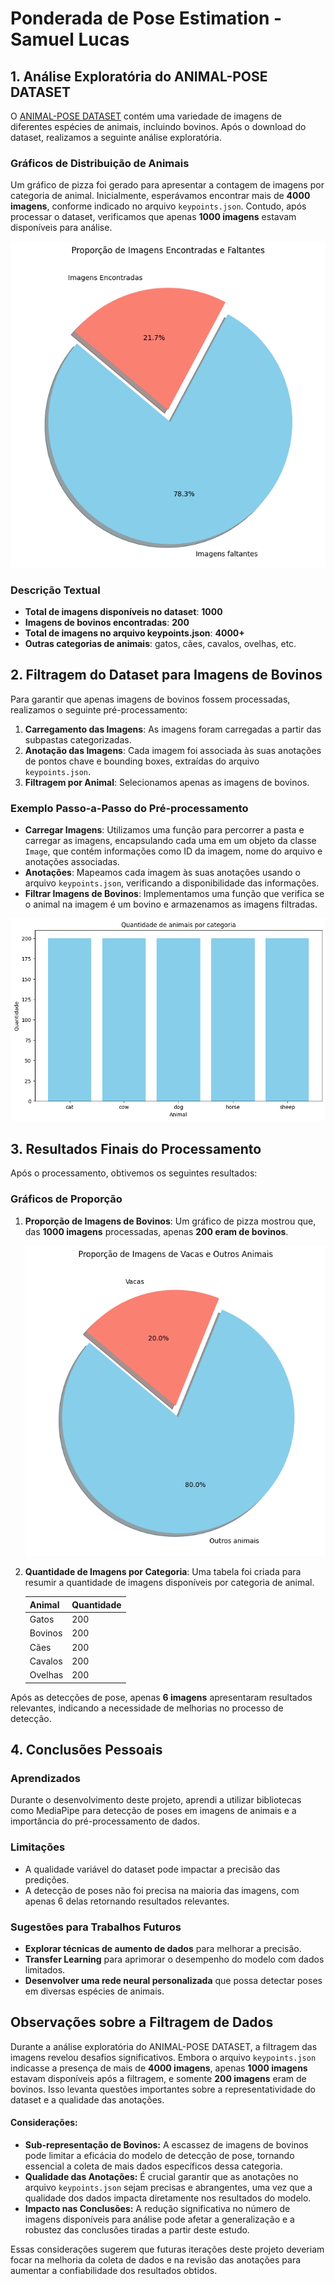 # Ponderada de Pose Estimation - Samuel Lucas

## 1. Análise Exploratória do ANIMAL-POSE DATASET

O [ANIMAL-POSE DATASET](https://sites.google.com/view/animal-pose/) contém uma variedade de imagens de diferentes espécies de animais, incluindo bovinos. Após o download do dataset, realizamos a seguinte análise exploratória.

### Gráficos de Distribuição de Animais
Um gráfico de pizza foi gerado para apresentar a contagem de imagens por categoria de animal. Inicialmente, esperávamos encontrar mais de **4000 imagens**, conforme indicado no arquivo `keypoints.json`. Contudo, após processar o dataset, verificamos que apenas **1000 imagens** estavam disponíveis para análise.

![Gráfico de Distribuição de Animais](./imgs/pizza1.png)

### Descrição Textual
- **Total de imagens disponíveis no dataset**: **1000**
- **Imagens de bovinos encontradas**: **200**
- **Total de imagens no arquivo keypoints.json**: **4000+**
- **Outras categorias de animais**: gatos, cães, cavalos, ovelhas, etc.

## 2. Filtragem do Dataset para Imagens de Bovinos

Para garantir que apenas imagens de bovinos fossem processadas, realizamos o seguinte pré-processamento:

1. **Carregamento das Imagens**: As imagens foram carregadas a partir das subpastas categorizadas.
2. **Anotação das Imagens**: Cada imagem foi associada às suas anotações de pontos chave e bounding boxes, extraídas do arquivo `keypoints.json`.
3. **Filtragem por Animal**: Selecionamos apenas as imagens de bovinos.

### Exemplo Passo-a-Passo do Pré-processamento
- **Carregar Imagens**: Utilizamos uma função para percorrer a pasta e carregar as imagens, encapsulando cada uma em um objeto da classe `Image`, que contém informações como ID da imagem, nome do arquivo e anotações associadas.
- **Anotações**: Mapeamos cada imagem às suas anotações usando o arquivo `keypoints.json`, verificando a disponibilidade das informações.
- **Filtrar Imagens de Bovinos**: Implementamos uma função que verifica se o animal na imagem é um bovino e armazenamos as imagens filtradas.

![Figura Ilustrativa do Processo de Filtragem](./imgs/bar1.png)

## 3. Resultados Finais do Processamento

Após o processamento, obtivemos os seguintes resultados:

### Gráficos de Proporção
1. **Proporção de Imagens de Bovinos**: Um gráfico de pizza mostrou que, das **1000 imagens** processadas, apenas **200 eram de bovinos**.

   ![Gráfico de Proporção de Imagens](./imgs/pizza2.png)

2. **Quantidade de Imagens por Categoria**: Uma tabela foi criada para resumir a quantidade de imagens disponíveis por categoria de animal.

   | Animal  | Quantidade |
   |---------|------------|
   | Gatos   | 200        |
   | Bovinos | 200        |
   | Cães    | 200        |
   | Cavalos | 200        |
   | Ovelhas | 200        |

Após as detecções de pose, apenas **6 imagens** apresentaram resultados relevantes, indicando a necessidade de melhorias no processo de detecção.

## 4. Conclusões Pessoais

### Aprendizados
Durante o desenvolvimento deste projeto, aprendi a utilizar bibliotecas como MediaPipe para detecção de poses em imagens de animais e a importância do pré-processamento de dados.

### Limitações
- A qualidade variável do dataset pode impactar a precisão das predições.
- A detecção de poses não foi precisa na maioria das imagens, com apenas 6 delas retornando resultados relevantes.

### Sugestões para Trabalhos Futuros
- **Explorar técnicas de aumento de dados** para melhorar a precisão.
- **Transfer Learning** para aprimorar o desempenho do modelo com dados limitados.
- **Desenvolver uma rede neural personalizada** que possa detectar poses em diversas espécies de animais.

## Observações sobre a Filtragem de Dados

Durante a análise exploratória do ANIMAL-POSE DATASET, a filtragem das imagens revelou desafios significativos. Embora o arquivo `keypoints.json` indicasse a presença de mais de **4000 imagens**, apenas **1000 imagens** estavam disponíveis após a filtragem, e somente **200 imagens** eram de bovinos. Isso levanta questões importantes sobre a representatividade do dataset e a qualidade das anotações.

#### Considerações:
- **Sub-representação de Bovinos:** A escassez de imagens de bovinos pode limitar a eficácia do modelo de detecção de pose, tornando essencial a coleta de mais dados específicos dessa categoria.
- **Qualidade das Anotações:** É crucial garantir que as anotações no arquivo `keypoints.json` sejam precisas e abrangentes, uma vez que a qualidade dos dados impacta diretamente nos resultados do modelo.
- **Impacto nas Conclusões:** A redução significativa no número de imagens disponíveis para análise pode afetar a generalização e a robustez das conclusões tiradas a partir deste estudo.

Essas considerações sugerem que futuras iterações deste projeto deveriam focar na melhoria da coleta de dados e na revisão das anotações para aumentar a confiabilidade dos resultados obtidos.

